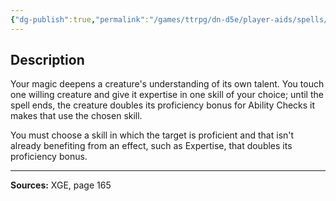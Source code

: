 ```yaml
---
{"dg-publish":true,"permalink":"/games/ttrpg/dn-d5e/player-aids/spells/level-5/skill-empowerment/","tags":["TTRPG/DND/5e","verbal","somatic","concentration"]}
---
```



## Description
Your magic deepens a creature's understanding of its own talent.
You touch one willing creature and give it expertise in one skill of your choice; until the spell ends, the creature doubles its proficiency bonus for Ability Checks it makes that use the chosen skill.

You must choose a skill in which the target is proficient and that isn't already benefiting from an effect, such as Expertise, that doubles its proficiency bonus.

---

**Sources:** XGE, page 165
